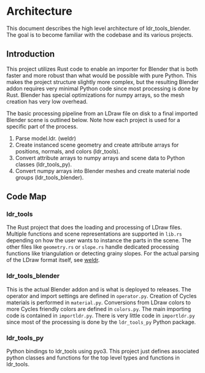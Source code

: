 # Architecture
This document describes the high level architecture of ldr_tools_blender. The goal is to become familiar with the codebase and its various projects.

## Introduction
This project utilizes Rust code to enable an importer for Blender that is both faster and more robust than what would be possible with pure Python. This makes the project structure slightly more complex, but the resulting Blender addon requires very minimal Python code since most processing is done by Rust. Blender has special optimizations for numpy arrays, so the mesh creation has very low overhead.

The basic processing pipeline from an LDraw file on disk to a final imported Blender scene is outlined below. Note how each project is used for a specific part of the process.

1. Parse model.ldr. (weldr)
2. Create instanced scene geometry and create attribute arrays for positions, normals, and colors (ldr_tools).
3. Convert attribute arrays to numpy arrays and scene data to Python classes (ldr_tools_py).
4. Convert numpy arrays into Blender meshes and create material node groups (ldr_tools_blender).

## Code Map
### ldr_tools
The Rust project that does the loading and processing of LDraw files. Multiple functions and scene representations are supported in `lib.rs` depending on how the user wants to instance the parts in the scene. The other files like `geometry.rs` or `slope.rs` handle dedicated processing functions like triangulation or detecting grainy slopes. For the actual parsing of the LDraw format itself, see [weldr](https://github.com/djeedai/weldr).

### ldr_tools_blender
This is the actual Blender addon and is what is deployed to releases. The operator and import settings are defined in `operator.py`. Creation of Cycles materials is performed in `material.py`. Conversions from LDraw colors to more Cycles friendly colors are defined in `colors.py`. The main importing code is contained in `importldr.py`. There is very little code in `importldr.py` since most of the processing is done by the `ldr_tools_py` Python package.

### ldr_tools_py
Python bindings to ldr_tools using pyo3. This project just defines associated python classes and functions for the top level types and functions in ldr_tools. 